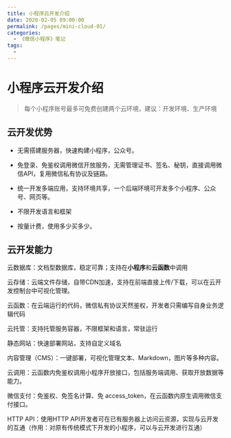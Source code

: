 ```yaml
---
title: 小程序云开发介绍
date: 2020-02-05 09:00:00
permalink: /pages/mini-cloud-01/
categories:
  - 《微信小程序》笔记
tags:
  -
---
```

# 小程序云开发介绍

> 每个小程序账号最多可免费创建两个云环境，建议：开发环境、生产环境

## 云开发优势

* 无需搭建服务器，快速构建小程序，公众号。

* 免登录、免鉴权调用微信开放服务，无需管理证书、签名、秘钥，直接调用微信API，复用微信私有协议及链路。

* 统一开发多端应用，支持环境共享，一个后端环境可开发多个小程序、公众号、网页等。

* 不限开发语言和框架 

* 按量计费，使用多少买多少。

## 云开发能力

云数据库：文档型数据库，稳定可靠；支持在**小程序**和**云函数**中调用

云存储：云端文件存储，自带CDN加速，支持在前端直接上传/下载，可以在云开发控制台中可视化管理。

云函数：在云端运行的代码，微信私有协议天然鉴权，开发者只需编写自身业务逻辑代码

云托管：支持托管服务容器，不限框架和语言，常驻运行

静态网站：快速部署网站，支持自定义域名

内容管理（CMS）：一键部署，可视化管理文本、Markdown，图片等多种内容。

云调用：云函数内免鉴权调用小程序开放接口，包括服务端调用、获取开放数据等能力。

微信支付：免鉴权、免签名计算、免 access_token，在云函数内原生调用微信支付接口。

HTTP API：使用HTTP API开发者可在已有服务器上访问云资源，实现与云开发的互通（作用：对原有传统模式下开发的小程序，可以与云开发进行互通）

